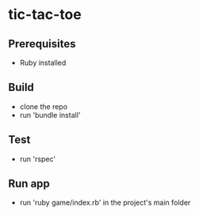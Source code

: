 # tic-tac-toe

## Prerequisites
- Ruby installed


## Build 
- clone the repo
- run 'bundle install'


## Test
- run 'rspec'


## Run app
- run 'ruby game/index.rb' in the project's main folder